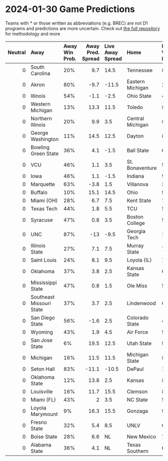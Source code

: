 # 2024-01-30 Game Predictions
Teams with * or those written as abbreviations (e.g. BREC) are not D1 programs and predictions are more uncertain. Check out [the full repository](https://github.com/grdavis/college-basketball-elo) for methodology and more

|   Neutral | Away                     | Away Win Prob.   |   Away Pred. Spread | Live Away Spread   | Home             | Home Win Prob.   |   Home Pred. Spread |
|----------:|:-------------------------|:-----------------|--------------------:|:-------------------|:-----------------|:-----------------|--------------------:|
|         0 | South Carolina           | 20%              |                 9.7 | 14.5               | Tennessee        | 80%              |                -9.7 |
|         0 | Akron                    | 80%              |                -9.7 | -11.5              | Eastern Michigan | 20%              |                 9.7 |
|         0 | Illinois                 | 54%              |                -1.1 | -2.5               | Ohio State       | 46%              |                 1.1 |
|         0 | Western Michigan         | 13%              |                13.3 | 11.5               | Toledo           | 87%              |               -13.3 |
|         0 | Northern Illinois        | 20%              |                 9.9 | 3.5                | Central Michigan | 80%              |                -9.9 |
|         0 | George Washington        | 11%              |                14.5 | 12.5               | Dayton           | 89%              |               -14.5 |
|         0 | Bowling Green State      | 36%              |                 4.1 | -1.5               | Ball State       | 64%              |                -4.1 |
|         0 | VCU                      | 46%              |                 1.1 | 3.5                | St. Bonaventure  | 54%              |                -1.1 |
|         0 | Iowa                     | 46%              |                 1.1 | -1.5               | Indiana          | 54%              |                -1.1 |
|         0 | Marquette                | 63%              |                -3.8 | 1.5                | Villanova        | 37%              |                 3.8 |
|         0 | Buffalo                  | 10%              |                15.1 | 14.5               | Ohio             | 90%              |               -15.1 |
|         0 | Miami (OH)               | 28%              |                 6.7 | 7.5                | Kent State       | 72%              |                -6.7 |
|         0 | Texas Tech               | 44%              |                 1.8 | 5.5                | TCU              | 56%              |                -1.8 |
|         0 | Syracuse                 | 47%              |                 0.8 | 3.5                | Boston College   | 53%              |                -0.8 |
|         0 | UNC                      | 87%              |               -13   | -9.5               | Georgia Tech     | 13%              |                13   |
|         0 | Illinois State           | 27%              |                 7.1 | 7.5                | Murray State     | 73%              |                -7.1 |
|         0 | Saint Louis              | 24%              |                 8.1 | 9.5                | Loyola (IL)      | 76%              |                -8.1 |
|         0 | Oklahoma                 | 37%              |                 3.8 | 2.5                | Kansas State     | 63%              |                -3.8 |
|         0 | Mississippi State        | 47%              |                 0.8 | 1.5                | Ole Miss         | 53%              |                -0.8 |
|         0 | Southeast Missouri State | 37%              |                 3.7 | 2.5                | Lindenwood       | 63%              |                -3.7 |
|         0 | San Diego State          | 56%              |                -1.6 | 2.5                | Colorado State   | 44%              |                 1.6 |
|         0 | Wyoming                  | 43%              |                 1.9 | 4.5                | Air Force        | 57%              |                -1.9 |
|         0 | San Jose State           | 6%               |                19.5 | 12.5               | Utah State       | 94%              |               -19.5 |
|         0 | Michigan                 | 16%              |                11.5 | 11.5               | Michigan State   | 84%              |               -11.5 |
|         0 | Seton Hall               | 83%              |               -11.1 | -10.5              | DePaul           | 17%              |                11.1 |
|         0 | Oklahoma State           | 12%              |                13.8 | 2.5                | Kansas           | 88%              |               -13.8 |
|         0 | Louisville               | 16%              |                11.7 | 15.5               | Clemson          | 84%              |               -11.7 |
|         0 | Miami (FL)               | 43%              |                 2   | 3.5                | NC State         | 57%              |                -2   |
|         0 | Loyola Marymount         | 9%               |                16.3 | 15.5               | Gonzaga          | 91%              |               -16.3 |
|         0 | Fresno State             | 32%              |                 5.4 | 8.5                | UNLV             | 68%              |                -5.4 |
|         0 | Boise State              | 28%              |                 6.6 | NL                 | New Mexico       | 72%              |                -6.6 |
|         0 | Alabama State            | 36%              |                 4.1 | NL                 | Texas Southern   | 64%              |                -4.1 |